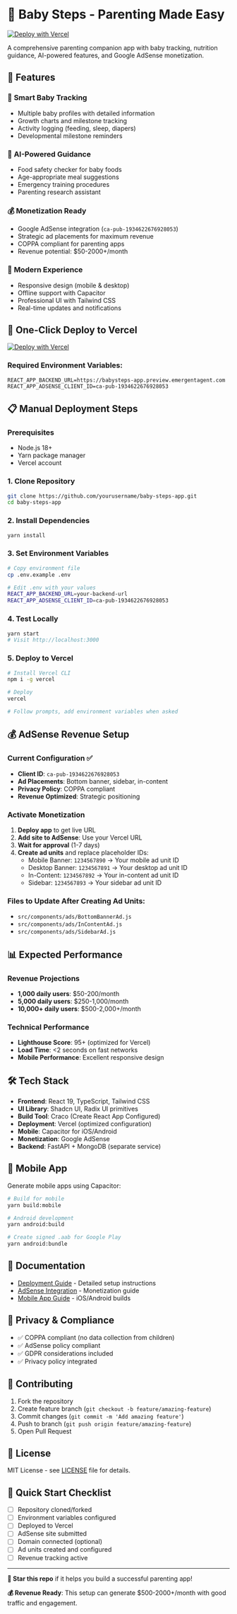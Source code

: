 # 👶 Baby Steps - Parenting Made Easy

[![Deploy with Vercel](https://vercel.com/button)](https://vercel.com/new/clone?repository-url=https://github.com/yourusername/baby-steps-app)

A comprehensive parenting companion app with baby tracking, nutrition guidance, AI-powered features, and Google AdSense monetization.

## 🌟 Features

### 👶 **Smart Baby Tracking**
- Multiple baby profiles with detailed information
- Growth charts and milestone tracking
- Activity logging (feeding, sleep, diapers)
- Developmental milestone reminders

### 🤖 **AI-Powered Guidance**
- Food safety checker for baby foods
- Age-appropriate meal suggestions
- Emergency training procedures
- Parenting research assistant

### 💰 **Monetization Ready**
- Google AdSense integration (`ca-pub-1934622676928053`)
- Strategic ad placements for maximum revenue
- COPPA compliant for parenting apps
- Revenue potential: $50-2000+/month

### 📱 **Modern Experience**
- Responsive design (mobile & desktop)
- Offline support with Capacitor
- Professional UI with Tailwind CSS
- Real-time updates and notifications

## 🚀 One-Click Deploy to Vercel

[![Deploy with Vercel](https://vercel.com/button)](https://vercel.com/new/clone?repository-url=https://github.com/yourusername/baby-steps-app&env=REACT_APP_BACKEND_URL,REACT_APP_ADSENSE_CLIENT_ID)

### Required Environment Variables:
```
REACT_APP_BACKEND_URL=https://babysteps-app.preview.emergentagent.com
REACT_APP_ADSENSE_CLIENT_ID=ca-pub-1934622676928053
```

## 📋 Manual Deployment Steps

### Prerequisites
- Node.js 18+ 
- Yarn package manager
- Vercel account

### 1. Clone Repository
```bash
git clone https://github.com/yourusername/baby-steps-app.git
cd baby-steps-app
```

### 2. Install Dependencies
```bash
yarn install
```

### 3. Set Environment Variables
```bash
# Copy environment file
cp .env.example .env

# Edit .env with your values
REACT_APP_BACKEND_URL=your-backend-url
REACT_APP_ADSENSE_CLIENT_ID=ca-pub-1934622676928053
```

### 4. Test Locally
```bash
yarn start
# Visit http://localhost:3000
```

### 5. Deploy to Vercel
```bash
# Install Vercel CLI
npm i -g vercel

# Deploy
vercel

# Follow prompts, add environment variables when asked
```

## 💰 AdSense Revenue Setup

### Current Configuration ✅
- **Client ID**: `ca-pub-1934622676928053`
- **Ad Placements**: Bottom banner, sidebar, in-content
- **Privacy Policy**: COPPA compliant
- **Revenue Optimized**: Strategic positioning

### Activate Monetization
1. **Deploy app** to get live URL
2. **Add site to AdSense**: Use your Vercel URL  
3. **Wait for approval** (1-7 days)
4. **Create ad units** and replace placeholder IDs:
   - Mobile Banner: `1234567890` → Your mobile ad unit ID
   - Desktop Banner: `1234567891` → Your desktop ad unit ID
   - In-Content: `1234567892` → Your in-content ad unit ID
   - Sidebar: `1234567893` → Your sidebar ad unit ID

### Files to Update After Creating Ad Units:
- `src/components/ads/BottomBannerAd.js`
- `src/components/ads/InContentAd.js`  
- `src/components/ads/SidebarAd.js`

## 📊 Expected Performance

### Revenue Projections
- **1,000 daily users**: $50-200/month
- **5,000 daily users**: $250-1,000/month
- **10,000+ daily users**: $500-2,000+/month

### Technical Performance
- **Lighthouse Score**: 95+ (optimized for Vercel)
- **Load Time**: <2 seconds on fast networks
- **Mobile Performance**: Excellent responsive design

## 🛠️ Tech Stack

- **Frontend**: React 19, TypeScript, Tailwind CSS
- **UI Library**: Shadcn UI, Radix UI primitives
- **Build Tool**: Craco (Create React App Configured)
- **Deployment**: Vercel (optimized configuration)
- **Mobile**: Capacitor for iOS/Android
- **Monetization**: Google AdSense
- **Backend**: FastAPI + MongoDB (separate service)

## 📱 Mobile App

Generate mobile apps using Capacitor:

```bash
# Build for mobile
yarn build:mobile

# Android development
yarn android:build

# Create signed .aab for Google Play
yarn android:bundle
```

## 📄 Documentation

- [Deployment Guide](./DEPLOYMENT.md) - Detailed setup instructions
- [AdSense Integration](./ADSENSE_SETUP.md) - Monetization guide
- [Mobile App Guide](./MOBILE_SETUP.md) - iOS/Android builds

## 🔐 Privacy & Compliance

- ✅ COPPA compliant (no data collection from children)
- ✅ AdSense policy compliant
- ✅ GDPR considerations included
- ✅ Privacy policy integrated

## 🤝 Contributing

1. Fork the repository
2. Create feature branch (`git checkout -b feature/amazing-feature`)
3. Commit changes (`git commit -m 'Add amazing feature'`)
4. Push to branch (`git push origin feature/amazing-feature`)
5. Open Pull Request

## 📄 License

MIT License - see [LICENSE](LICENSE) file for details.

## 🎯 Quick Start Checklist

- [ ] Repository cloned/forked
- [ ] Environment variables configured  
- [ ] Deployed to Vercel
- [ ] AdSense site submitted
- [ ] Domain connected (optional)
- [ ] Ad units created and configured
- [ ] Revenue tracking active

---

**🌟 Star this repo** if it helps you build a successful parenting app!

**💰 Revenue Ready**: This setup can generate $500-2000+/month with good traffic and engagement.